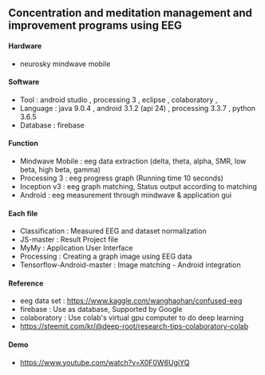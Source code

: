 ## Concentration and meditation management and improvement programs using EEG

#### Hardware
* neurosky mindwave mobile

#### Software
* Tool : android studio , processing 3 , eclipse , colaboratory , 
* Language : java 9.0.4 , android 3.1.2 (api 24) , processing 3.3.7 , python 3.6.5
* Database : firebase

#### Function
* Mindwave Mobile : eeg data extraction (delta, theta, alpha, SMR, low beta, high beta, gamma)
* Processing 3 : eeg progress graph (Running time 10 seconds)
* Inception v3 : eeg graph matching, Status output according to matching
* Android : eeg measurement through mindwave & application gui

#### Each file
* Classification : Measured EEG and dataset normalization
* JS-master : Result Project file
* MyMy : Application User Interface
* Processing : Creating a graph image using EEG data
* Tensorflow-Android-master : Image matching - Android integration

#### Reference
* eeg data set : https://www.kaggle.com/wanghaohan/confused-eeg
* firebase : Use as database, Supported by Google
* colaboratory : Use colab's virtual gpu computer to do deep learning
* https://steemit.com/kr/@deep-root/research-tips-colaboratory-colab

#### Demo
* https://www.youtube.com/watch?v=X0F0W6UgiYQ
